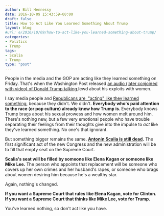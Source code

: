 ```yaml
---
author: Bill Hennessy
date: 2016-10-09 15:43:59+00:00
draft: false
title: How to Act Like You Learned Something About Trump
layout: blog
#url: e/2016/10/09/how-to-act-like-you-learned-something-about-trump/
categories:
- Politics
- Trump
tags:
- Scalia
- Trump
type: "post"
---
```


People in the media and the GOP are acting like they learned something on Friday. That's when the Washington Post released [an audio (later conjoined with video) of Donald Trump talking ](https://hennessysview.com/2016/10/08/clinton-vs-trump-on-women/)lewd about his exploits with women.

I say media people and [Republicans are  "acting" like they learned something](https://hennessysview.com/2016/10/08/lets-hear-from-the-clintons-victims/), because they didn't. We didn't. **Everybody who's paid attention to the race (or pop culture) already knew how Trump is**. Everybody knows Trump brags about his sexual prowess and how women melt around him. There's nothing new, but a few very emotional people who have trouble separating their feelings from their thoughts give into the impulse to _act_ like they've learned something. No one's that ignorant.

But something bigger remains the same. **[Antonin Scalia is still dead](https://hennessysview.com/2016/09/25/if-you-want-mike-lee-on-the-supreme-court-you-have-to-vote-for-roy-blunt/).** The first significant act of the new Congress and the new administration will be to fill that empty seat on the Supreme Court.

**Scalia's seat will be filled by someone like Elena Kagan or someone like Mike Lee.** The person who appoints that replacement will be someone who covers up her own crimes and her husband's rapes, or someone who brags about women desiring him because he's a wealthy star.

Again, nothing's changed.

**If you want a Supreme Court that rules like Elena Kagan, vote for Clinton. If you want a Supreme Court that thinks like Mike Lee, vote for Trump.**

You've learned nothing, so don't act like you have.
